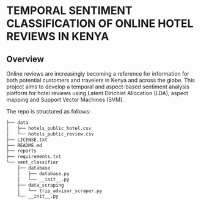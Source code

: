 # TEMPORAL SENTIMENT CLASSIFICATION OF ONLINE HOTEL REVIEWS IN KENYA
## Overview
Online reviews are increasingly becoming a reference for information for both potential customers
and travelers in Kenya and across the globe. This project aims to develop a temporal and aspect-based sentiment analysis
platform for hotel reviews using Latent Dirichlet Allocation (LDA), aspect mapping and Support
Vector Machines (SVM).

The repo is structured as follows:

```bash
├── data
│   ├── hotels_public_hotel.csv
│   └── hotels_public_review.csv
├── LICENSE.txt
├── README.md
├── reports
├── requirements.txt
└── sent_classifier
    ├── database
    │   ├── database.py
    │   └── __init__.py
    ├── data_scraping
    │   └── trip_advisor_scraper.py
    └── __init__.py

```
